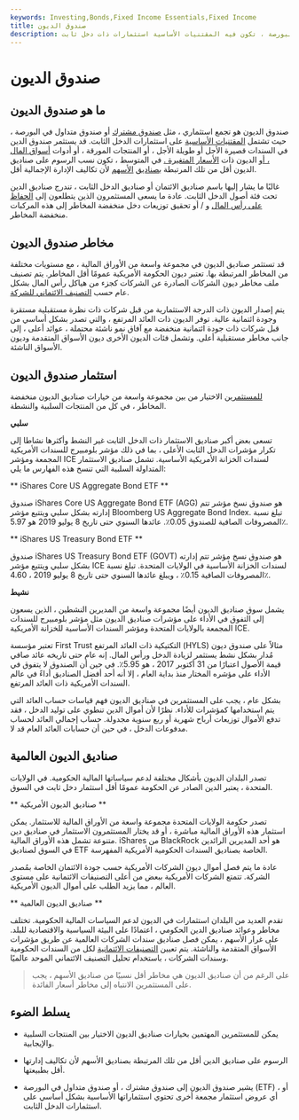 ```yaml
---
keywords: Investing,Bonds,Fixed Income Essentials,Fixed Income
title: صندوق الديون
description: صندوق الديون هو تجمع استثماري ، مثل صندوق مشترك أو صندوق متداول في البورصة ، تكون فيه المقتنيات الأساسية استثمارات ذات دخل ثابت.
---
```


# صندوق الديون
## ما هو صندوق الديون

صندوق الديون هو تجمع استثماري ، مثل [صندوق مشترك](/mutualfund) أو صندوق متداول في البورصة ، حيث تشتمل [المقتنيات الأساسية](/coreholding) على استثمارات الدخل الثابت. قد يستثمر صندوق الدين في السندات قصيرة الأجل أو طويلة الأجل ، أو المنتجات المورقة ، أو أدوات [أسواق المال ، أو](/moneymarket) الديون ذات [الأسعار المتغيرة .](/float) في المتوسط ، تكون نسب الرسوم على صناديق الديون أقل من تلك المرتبطة [بصناديق](/equityfund) [الأسهم](/equityfund) لأن تكاليف الإدارة الإجمالية أقل.

غالبًا ما يشار إليها باسم صناديق الائتمان أو صناديق الدخل الثابت ، تندرج صناديق الدين تحت فئة أصول الدخل الثابت. عادة ما يسعى المستثمرون الذين يتطلعون إلى [الحفاظ على رأس المال](/preservationofcapital) و / أو تحقيق توزيعات دخل منخفضة المخاطر إلى هذه المركبات منخفضة المخاطر.

## مخاطر صندوق الديون

قد تستثمر صناديق الديون في مجموعة واسعة من الأوراق المالية ، مع مستويات مختلفة من المخاطر المرتبطة بها. تعتبر ديون الحكومة الأمريكية عمومًا أقل المخاطر. يتم تصنيف ملف مخاطر ديون الشركات الصادرة عن الشركات كجزء من هياكل رأس المال بشكل عام حسب [التصنيف الائتماني للشركة](/creditrating).

يتم إصدار الديون ذات الدرجة الاستثمارية من قبل شركات ذات نظرة مستقبلية مستقرة وجودة ائتمانية عالية. توفر الديون ذات العائد المرتفع ، والتي تصدر بشكل أساسي من قبل شركات ذات جودة ائتمانية منخفضة مع آفاق نمو ناشئة محتملة ، عوائد أعلى ، إلى جانب مخاطر مستقبلية أعلى. وتشمل فئات الديون الأخرى ديون الأسواق المتقدمة وديون الأسواق الناشئة.

## استثمار صندوق الديون

[للمستثمرين](/investor) الاختيار من بين مجموعة واسعة من خيارات صناديق الديون منخفضة المخاطر ، في كل من المنتجات السلبية والنشطة.

**سلبي**

تسعى بعض أكبر صناديق الاستثمار ذات الدخل الثابت غير النشط وأكثرها نشاطا إلى تكرار مؤشرات الدخل الثابت الأعلى ، بما في ذلك مؤشر بلومبيرج للسندات الأمريكية المجمعة ومؤشر ICE لسندات الخزانة الأمريكية الأساسية. تشمل صناديق الاستثمار المتداولة السلبية التي تنسخ هذه الفهارس ما يلي:

** iShares Core US Aggregate Bond ETF **

صندوق iShares Core US Aggregate Bond ETF (AGG) هو صندوق نسخ مؤشر تتم إدارته بشكل سلبي ويتتبع مؤشر Bloomberg US Aggregate Bond Index. تبلغ نسبة المصروفات الصافية للصندوق 0.05٪. عائدها السنوي حتى تاريخ 8 يوليو 2019 هو 5.97٪.

** iShares US Treasury Bond ETF **

صندوق iShares US Treasury Bond ETF (GOVT) هو صندوق نسخ مؤشر تتم إدارته بشكل سلبي ويتتبع مؤشر ICE لسندات الخزانة الأساسية في الولايات المتحدة. تبلغ نسبة المصروفات الصافية 0.15٪ ، ويبلغ عائدها السنوي حتى تاريخ 8 يوليو 2019 ، 4.60٪.

**نشيط**

يشمل سوق صناديق الديون أيضًا مجموعة واسعة من المديرين النشطين ، الذين يسعون إلى التفوق في الأداء على مؤشرات صناديق الديون مثل مؤشر بلومبيرج للسندات المجمعة بالولايات المتحدة ومؤشر السندات الأساسية للخزانة الأمريكية ICE.

تعتبر مؤسسة First Trust التكتيكية ذات العائد المرتفع (HYLS) مثالاً على صندوق ديون مُدار بشكل نشط يستثمر لزيادة الدخل ورأس المال. إنه عام حتى تاريخه عائد صافي قيمة الأصول اعتبارًا من 31 أكتوبر 2017 ، هو 5.95٪. في حين أن الصندوق لا يتفوق في الأداء على مؤشره المختار منذ بداية العام ، إلا أنه أحد أفضل الصناديق أداءً في عالم السندات الأمريكية ذات العائد المرتفع.

بشكل عام ، يجب على المستثمرين في صناديق الديون فهم قياسات حساب العائد التي يتم استخدامها كمؤشرات للأداء. نظرًا لأن أموال الدين تنطوي على توليد الدخل ، فقد تدفع الأموال توزيعات أرباح شهرية أو ربع سنوية مجدولة. حساب إجمالي العائد لحساب مدفوعات الدخل ، في حين أن حسابات العائد العام قد لا.

## صناديق الديون العالمية

تصدر البلدان الديون بأشكال مختلفة لدعم سياساتها المالية الحكومية. في الولايات المتحدة ، يعتبر الدين الصادر عن الحكومة عمومًا أقل استثمار دخل ثابت في السوق.

** صناديق الديون الأمريكية **

تصدر حكومة الولايات المتحدة مجموعة واسعة من الأوراق المالية للاستثمار. يمكن استثمار هذه الأوراق المالية مباشرة ، أو قد يختار المستثمرون الاستثمار في صناديق دين متنوعة تشمل هذه الأوراق المالية. iShares من BlackRock هو أحد المديرين الرائدين في السوق لصناديق ETF الخاصة بصناديق السندات الحكومية الأمريكية المفهرسة.

عادة ما يتم فصل أموال ديون الشركات الأمريكية حسب جودة الائتمان الخاصة بمُصدر الشركة. تتمتع الشركات الأمريكية ببعض من أعلى التصنيفات الائتمانية على مستوى العالم ، مما يزيد الطلب على أموال الديون الأمريكية.

** صناديق الديون العالمية **

تقدم العديد من البلدان استثمارات في الديون لدعم السياسات المالية الحكومية. تختلف مخاطر وعوائد صناديق الدين الحكومي ، اعتمادًا على البيئة السياسية والاقتصادية للبلد. على غرار الأسهم ، يمكن فصل صناديق سندات الشركات العالمية عن طريق مؤشرات الأسواق المتقدمة والناشئة. يتم تعيين [التصنيفات الائتمانية](/creditrating) لكل من السندات الحكومية وسندات الشركات ، باستخدام تحليل التصنيف الائتماني الموحد عالميًا.

> على الرغم من أن صناديق الديون هي مخاطر أقل نسبيًا من صناديق الأسهم ، يجب على المستثمرين الانتباه إلى مخاطر أسعار الفائدة.

>

## يسلط الضوء

- يمكن للمستثمرين المهتمين بخيارات صناديق الديون الاختيار بين المنتجات السلبية والإيجابية.

- الرسوم على صناديق الدين أقل من تلك المرتبطة بصناديق الأسهم لأن تكاليف إدارتها أقل بطبيعتها.

- يشير صندوق الديون إلى صندوق مشترك ، أو صندوق متداول في البورصة (ETF) ، أو أي عروض استثمار مجمعة أخرى تحتوي استثماراتها الأساسية بشكل أساسي على استثمارات الدخل الثابت.

